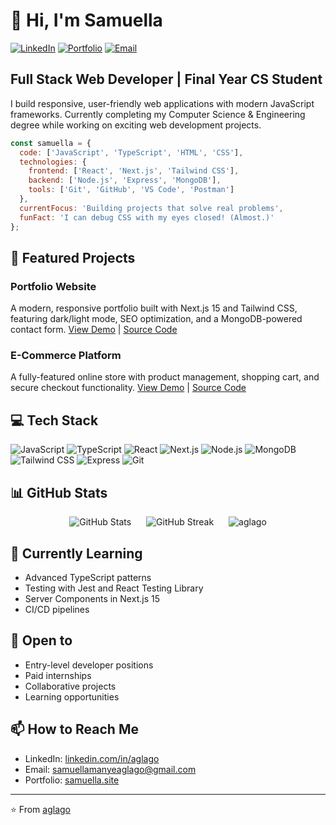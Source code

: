 # 👋 Hi, I'm Samuella

[![LinkedIn](https://img.shields.io/badge/LinkedIn-Connect-blue?style=for-the-badge&logo=linkedin)](https://www.linkedin.com/in/aglago)
[![Portfolio](https://img.shields.io/badge/Portfolio-Visit-green?style=for-the-badge&logo=react)](https://www.samuella.site)
[![Email](https://img.shields.io/badge/Email-Contact-red?style=for-the-badge&logo=gmail)](mailto:samuellamanyeaglago@gmail.com)

## Full Stack Web Developer | Final Year CS Student

I build responsive, user-friendly web applications with modern JavaScript frameworks. Currently completing my Computer Science & Engineering degree while working on exciting web development projects.

```javascript
const samuella = {
  code: ['JavaScript', 'TypeScript', 'HTML', 'CSS'],
  technologies: {
    frontend: ['React', 'Next.js', 'Tailwind CSS'],
    backend: ['Node.js', 'Express', 'MongoDB'],
    tools: ['Git', 'GitHub', 'VS Code', 'Postman']
  },
  currentFocus: 'Building projects that solve real problems',
  funFact: 'I can debug CSS with my eyes closed! (Almost.)'
};
```

## 🚀 Featured Projects

### Portfolio Website
A modern, responsive portfolio built with Next.js 15 and Tailwind CSS, featuring dark/light mode, SEO optimization, and a MongoDB-powered contact form.
[View Demo](https://samuella.site) | [Source Code](https://github.com/aglago/samuella)

### E-Commerce Platform
A fully-featured online store with product management, shopping cart, and secure checkout functionality.
[View Demo](https://xotoys.vercel.app) | [Source Code](https://github.com/aglago)

## 💻 Tech Stack

![JavaScript](https://img.shields.io/badge/-JavaScript-F7DF1E?style=flat-square&logo=javascript&logoColor=black)
![TypeScript](https://img.shields.io/badge/-TypeScript-3178C6?style=flat-square&logo=typescript&logoColor=white)
![React](https://img.shields.io/badge/-React-61DAFB?style=flat-square&logo=react&logoColor=black)
![Next.js](https://img.shields.io/badge/-Next.js-000000?style=flat-square&logo=next.js&logoColor=white)
![Node.js](https://img.shields.io/badge/-Node.js-339933?style=flat-square&logo=node.js&logoColor=white)
![MongoDB](https://img.shields.io/badge/-MongoDB-47A248?style=flat-square&logo=mongodb&logoColor=white)
![Tailwind CSS](https://img.shields.io/badge/-Tailwind_CSS-06B6D4?style=flat-square&logo=tailwindcss&logoColor=white)
![Express](https://img.shields.io/badge/-Express-000000?style=flat-square&logo=express&logoColor=white)
![Git](https://img.shields.io/badge/-Git-F05032?style=flat-square&logo=git&logoColor=white)

## 📊 GitHub Stats

<p align="center">
  <span style="display: inline-block; margin-right: 20px;">
    <img src="https://github-readme-stats.vercel.app/api?username=aglago&show_icons=true&theme=react" alt="GitHub Stats" />
  </span>
  <span style="display: inline-block; margin-right: 20px;">
    <img src="https://streak-stats.demolab.com/?user=aglago&theme=react" alt="GitHub Streak" />
  </span>
  <span style="display: inline-block;">
    <img src="https://github-readme-stats.vercel.app/api/top-langs?username=aglago&show_icons=true&locale=en&layout=compact&theme=react" alt="aglago" />
  </span>
</p>


## 🌱 Currently Learning

- Advanced TypeScript patterns
- Testing with Jest and React Testing Library
- Server Components in Next.js 15
- CI/CD pipelines

## 🤝 Open to

- Entry-level developer positions
- Paid internships
- Collaborative projects
- Learning opportunities

## 📫 How to Reach Me

- LinkedIn: [linkedin.com/in/aglago](https://www.linkedin.com/in/aglago)
- Email: samuellamanyeaglago@gmail.com
- Portfolio: [samuella.site](https://www.samuella.site)

---

⭐️ From [aglago](https://github.com/aglago)

<!--
<div align="center">
  <img src="https://readme-typing-svg.herokuapp.com?color=139ae1&size=32&center=true&vCenter=true&width=600&height=50&lines=Fullstack+Software+Developer;Neuroscience+Enthusiast" alt="Headline" />
</div>

<br>

- Fullstack Software Developer (Nextjs, TypeScript, MERN)
- Currently building [XO](https://xotoys.vercel.app)
- Programming Languages I know: TypeScript(Javascript), C, Python
- Other languages I know: HTML, CSS
- Framework and Libraries I know: Reactjs, Nodejs, Expressjs, Flutter, React Native, Nextjs
- Valuable addition to your paid team! :)
- Currently looking for a paid remote part-time software developer internship role, refer me :)
- Email: *samuellamanyeaglago@gmail.com*

<br>

<p align="center">
   <img align="center" src="https://github-readme-stats.vercel.app/api/top-langs?username=aglago&show_icons=true&locale=en&layout=compact" alt="aglago" />
</p>

<br>

<div align="center">
  
  [![GitHub Streak](https://streak-stats.demolab.com/?user=aglago)](https://git.io/streak-stats)
</div>

<br>

<div align="center">
    <img src="https://github-readme-stats.vercel.app/api?username=aglago&show_icons=true" alt="GitHub Stats" />
</div>

<br>

<h2 align="center"> Connect with me </h2>
<table align="center">
   <tr>
      <td align="center" width="90">
         <a href="https://twitter.com/ami_aglago" target="blank"><img align="center" src="https://raw.githubusercontent.com/rahuldkjain/github-profile-readme-generator/master/src/images/icons/Social/twitter.svg" alt="ami_aglago" height="30" width="40" /></a>
      </td>
      <td align="center" width="90">
         <a href="https://www.linkedin.com/in/aglago" target="blank"><img align="center" src="https://raw.githubusercontent.com/rahuldkjain/github-profile-readme-generator/master/src/images/icons/Social/linked-in-alt.svg" alt="ami_aglago" height="30" width="40" /></a>
      </td>
      <td align="center" width="90">
         <a href="https://www.instagram.com/ami_aglago" target="_blank"><img align="center" src="https://raw.githubusercontent.com/rahuldkjain/github-profile-readme-generator/master/src/images/icons/Social/instagram.svg" alt="ami_aglago" height="30" width="40" /></a>
      </td>
      <td align="center" width="90">
         <a href="https://wa.me/233509581027?text=Hello%20Samuella," target="blank"><img align="center" src="https://raw.githubusercontent.com/rahuldkjain/github-profile-readme-generator/master/src/images/icons/Social/whatsapp.svg" alt="ami_aglago" height="30" width="40" /></a>
      </td>
   </tr>
</table>
-->

